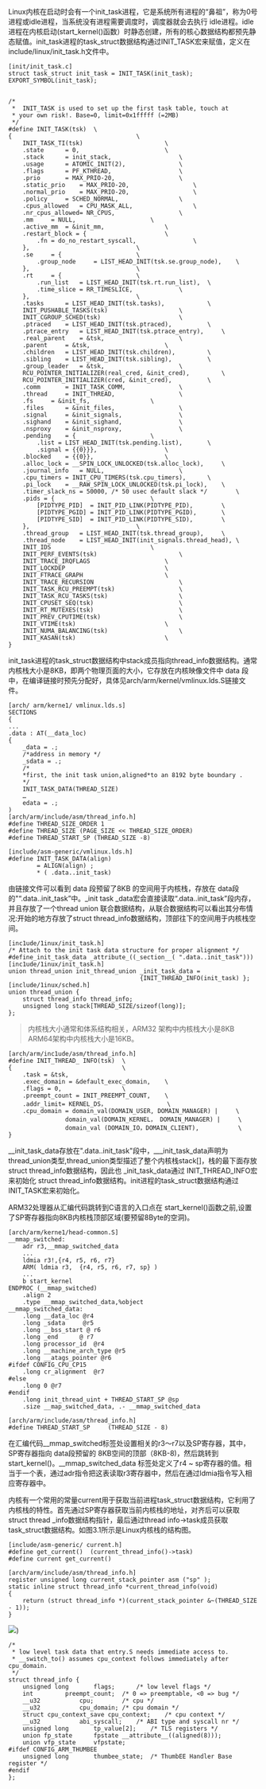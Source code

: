 Linux内核在启动时会有一个init_task进程，它是系统所有进程的“鼻祖”，称为0号进程或idle进程，当系统没有进程需要调度时，调度器就会去执行 idle进程。idle进程在内核启动(start_kernel()函数）时静态创建，所有的核心数据结构都预先静态赋值。init_task进程的task_struct数据结构通过INIT_TASK宏来赋值，定义在 include/linux/init_task.h文件中。

```
[init/init_task.c]
struct task_struct init_task = INIT_TASK(init_task);
EXPORT_SYMBOL(init_task);
```

```

/*
 *  INIT_TASK is used to set up the first task table, touch at
 * your own risk!. Base=0, limit=0x1fffff (=2MB)
 */
#define INIT_TASK(tsk)	\
{									\
	INIT_TASK_TI(tsk)						\
	.state		= 0,						\
	.stack		= init_stack,					\
	.usage		= ATOMIC_INIT(2),				\
	.flags		= PF_KTHREAD,					\
	.prio		= MAX_PRIO-20,					\
	.static_prio	= MAX_PRIO-20,					\
	.normal_prio	= MAX_PRIO-20,					\
	.policy		= SCHED_NORMAL,					\
	.cpus_allowed	= CPU_MASK_ALL,					\
	.nr_cpus_allowed= NR_CPUS,					\
	.mm		= NULL,						\
	.active_mm	= &init_mm,					\
	.restart_block = {						\
		.fn = do_no_restart_syscall,				\
	},								\
	.se		= {						\
		.group_node 	= LIST_HEAD_INIT(tsk.se.group_node),	\
	},								\
	.rt		= {						\
		.run_list	= LIST_HEAD_INIT(tsk.rt.run_list),	\
		.time_slice	= RR_TIMESLICE,				\
	},								\
	.tasks		= LIST_HEAD_INIT(tsk.tasks),			\
	INIT_PUSHABLE_TASKS(tsk)					\
	INIT_CGROUP_SCHED(tsk)						\
	.ptraced	= LIST_HEAD_INIT(tsk.ptraced),			\
	.ptrace_entry	= LIST_HEAD_INIT(tsk.ptrace_entry),		\
	.real_parent	= &tsk,						\
	.parent		= &tsk,						\
	.children	= LIST_HEAD_INIT(tsk.children),			\
	.sibling	= LIST_HEAD_INIT(tsk.sibling),			\
	.group_leader	= &tsk,						\
	RCU_POINTER_INITIALIZER(real_cred, &init_cred),			\
	RCU_POINTER_INITIALIZER(cred, &init_cred),			\
	.comm		= INIT_TASK_COMM,				\
	.thread		= INIT_THREAD,					\
	.fs		= &init_fs,					\
	.files		= &init_files,					\
	.signal		= &init_signals,				\
	.sighand	= &init_sighand,				\
	.nsproxy	= &init_nsproxy,				\
	.pending	= {						\
		.list = LIST_HEAD_INIT(tsk.pending.list),		\
		.signal = {{0}}},					\
	.blocked	= {{0}},					\
	.alloc_lock	= __SPIN_LOCK_UNLOCKED(tsk.alloc_lock),		\
	.journal_info	= NULL,						\
	.cpu_timers	= INIT_CPU_TIMERS(tsk.cpu_timers),		\
	.pi_lock	= __RAW_SPIN_LOCK_UNLOCKED(tsk.pi_lock),	\
	.timer_slack_ns = 50000, /* 50 usec default slack */		\
	.pids = {							\
		[PIDTYPE_PID]  = INIT_PID_LINK(PIDTYPE_PID),		\
		[PIDTYPE_PGID] = INIT_PID_LINK(PIDTYPE_PGID),		\
		[PIDTYPE_SID]  = INIT_PID_LINK(PIDTYPE_SID),		\
	},								\
	.thread_group	= LIST_HEAD_INIT(tsk.thread_group),		\
	.thread_node	= LIST_HEAD_INIT(init_signals.thread_head),	\
	INIT_IDS							\
	INIT_PERF_EVENTS(tsk)						\
	INIT_TRACE_IRQFLAGS						\
	INIT_LOCKDEP							\
	INIT_FTRACE_GRAPH						\
	INIT_TRACE_RECURSION						\
	INIT_TASK_RCU_PREEMPT(tsk)					\
	INIT_TASK_RCU_TASKS(tsk)					\
	INIT_CPUSET_SEQ(tsk)						\
	INIT_RT_MUTEXES(tsk)						\
	INIT_PREV_CPUTIME(tsk)						\
	INIT_VTIME(tsk)							\
	INIT_NUMA_BALANCING(tsk)					\
	INIT_KASAN(tsk)							\
}
```

init_task进程的task_struct数据结构中stack成员指向thread_info数据结构。通常内核栈大小是8KB，即两个物理页面的大小，它存放在内核映像文件中 data 段中，在编译链接时预先分配好，具体见arch/arm/kernel/vmlinux.lds.S链接文件。

```
[arch/ arm/kerne1/ vmlinux.lds.s]
SECTIONS
{
...
.data : AT(__data_loc)
{
	_data = .;
	/*address in memory */
	_sdata = .;
    /*
    *first, the init task union,aligned*to an 8192 byte boundary .
    */
	INIT_TASK_DATA(THREAD_SIZE)
	…
	edata = .;
)
[arch/arm/include/asm/thread_info.h]
#define THREAD_SIZE_ORDER 1
#define THREAD_SIZE (PAGE_SIZE << THREAD_SIZE_ORDER)
#define THREAD_START_SP (THREAD_SIZE -8)

[include/asm-generic/vmlinux.lds.h]
#define INIT_TASK_DATA(align)
		= ALIGN(align) ;
		* ( .data..init_task)
```

由链接文件可以看到 data 段预留了8KB 的空间用于内核栈，存放在 data段的"“.data..init_task”中。_init task _data宏会直接读取“.data..init_task”段内存，并且存放了一个thread union 联合数据结构，从联合数据结构可以看出其分布情况:开始的地方存放了struct thread_info数据结构，顶部往下的空间用于内核栈空间。

```
[inc1ude/1inux/init_task.h]
/* Attach to the init task data structure for proper alignment */
#define_init_task_data _attribute_((_section__( ".data..init_task")))
[inc1ude/1inux/init_task.h]
union thread_union init_thread_union _init_task_data =
									 {INIT_THREAD_INFO(init_task) };
[include/1inux/sched.h]
union thread_union {
	struct thread_info thread_info;
	unsigned long stack[THREAD_SIZE/sizeof(long)];
};
```

> 内核栈大小通常和体系结构相关，ARM32 架构中内核栈大小是8KB
> ARM64架构中内核栈大小是16KB。

```
[arch/arm/inc1ude/asm/thread_info.h]
#define INIT_THREAD_ INFO(tsk)  \
{								\
	.task = &tsk,
	.exec_domain = &default_exec_domain,	\
	.flags = 0,					\
	.preempt_count = INIT_PREEMPT_COUNT,	\
	.addr_limit= KERNEL_DS，					\
	.cpu_domain = domain_val(DOMAIN_USER, DOMAIN_MANAGER) | 	\
				domain_val(DOMAIN_KERNEL， DOMAIN_MANAGER) |		\
				domain_val (DOMAIN_IO，DOMAIN_CLIENT),			\
}
```

\__init_task_data存放在".data..init_task"段中，\___init_task_data声明为thread_union类型,thread_union类型描述了整个内核栈stack[]，栈的最下面存放struct thread_info数据结构，因此也 \_init_task_data通过 INIT_THREAD_INFO宏来初始化 struct thread_info数据结构。init进程的task_struct数据结构通过INIT_TASK宏来初始化。

ARM32处理器从汇编代码跳转到C语言的入口点在 start_kernel()函数之前,设置了SP寄存器指向8KB内核栈顶部区域(要预留8Byte的空洞)。

```
[arch/arm/kerne1/head-common.S]
__mmap_switched:
	adr r3,__mmap_switched_data
	...
	ldmia r3!,{r4, r5, r6, r7}
	ARM( ldmia r3,  {r4, r5, r6, r7, sp} )
	...
	b start_kernel
ENDPROC (__mmap_switched)
	.align 2
	.type __mmap_switched_data,%object
__mmap_switched_data:
	.long __data_loc @r4
	.long _sdata	 @r5
	.long __bss_start @ r6
	.long _end		@ r7
	.long processor_id  @r4
	.long __machine_arch_type @r5
	.long __atags_pointer @r6
#ifdef CONFIG_CPU_CP15
	.long cr_alignment	@r7
#else
	.long 0	@r7
#endif
	.long init_thread_uint + THREAD_START_SP @sp
	.size __map_switched_data, .- __mmap_switched_data

[arch/arm/include/asm/thread_info.h]
#define THREAD_START_SP		(THREAD_SIZE - 8)
```

在汇编代码\__mmap_switched标签处设置相关的r3～r7以及SP寄存器，其中，SP寄存器指向 data段预留的 8KB空间的顶部（8KB-8)，然后跳转到start_kernel()。\_\_mmap_switched_data 标签处定义了r4 ~ sp寄存器的值。相当于一个表，通过adr指令把这表读取r3寄存器中，然后在通过ldmia指令写入相应寄存器中。



内核有一个常用的常量current用于获取当前进程task_struct数据结构，它利用了内核栈的特性。首先通过SP寄存器获取当前内核栈的地址，对齐后可以获取 struct thread _info数据结构指针，最后通过thread info->task成员获取 task_struct数据结构。如图3.1所示是Linux内核栈的结构图。

```
[include/asm-generic/ current.h]
#define get_current()  (current_thread_info()->task)
#define current get_current()

[arch/arm/include/asm/thread_info.h]
register unsigned long current_stack_pointer asm ("sp" );
static inline struct thread_info *current_thread_info(void)
{
	return (struct thread_info *)(current_stack_pointer &~(THREAD_SIZE - 1));
}
```

![](./picture/内核栈.png))

```
/*
 * low level task data that entry.S needs immediate access to.
 * __switch_to() assumes cpu_context follows immediately after cpu_domain.
 */
struct thread_info {
	unsigned long		flags;		/* low level flags */
	int			preempt_count;	/* 0 => preemptable, <0 => bug */
	__u32			cpu;		/* cpu */
	__u32			cpu_domain;	/* cpu domain */
	struct cpu_context_save	cpu_context;	/* cpu context */
	__u32			abi_syscall;	/* ABI type and syscall nr */
	unsigned long		tp_value[2];	/* TLS registers */
	union fp_state		fpstate __attribute__((aligned(8)));
	union vfp_state		vfpstate;
#ifdef CONFIG_ARM_THUMBEE
	unsigned long		thumbee_state;	/* ThumbEE Handler Base register */
#endif
};
```

